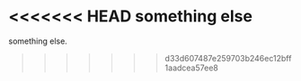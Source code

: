 <<<<<<< HEAD
something else
=======
something else.
>>>>>>> d33d607487e259703b246ec12bff1aadcea57ee8
